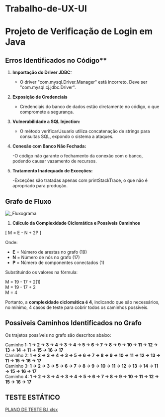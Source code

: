 
# Trabalho-de-UX-UI
# Projeto de Verificação de Login em Java

## Erros Identificados no Código**
1. **Importação do Driver JDBC:**
   - O driver "com.mysql.Driver.Manager" está incorreto. Deve ser "com.mysql.cj.jdbc.Driver".

2. **Exposição de Credenciais**
   - Credenciais do banco de dados estão diretamente no código, o que compromete a segurança.

3. **Vulnerabilidade a SQL Injection:**
   - O método verificarUsuario utiliza concatenação de strings para consultas SQL, expondo o sistema a ataques.

4. **Conexão com Banco Não Fechada:**

    -O código não garante o fechamento da conexão com o banco, podendo causar vazamento de recursos.
   
4. **Tratamento Inadequado de Exceções:**

    -Exceções são tratadas apenas com printStackTrace, o que não é apropriado para produção.


## Grafo de Fluxo
![_Fluxograma](https://github.com/user-attachments/assets/564ef568-c114-4bf6-a3c2-0cc7cf70a68e)

1. **Cálculo da Complexidade Ciclomática e Possíveis Caminhos**

\[
M = E - N + 2P
\]

Onde:  
- **E** = Número de arestas no grafo (19)  
- **N** = Número de nós no grafo (17)  
- **P** = Número de componentes conectados (1)  

Substituindo os valores na fórmula:


M = 19 - 17 + 2(1)  
M = 19 - 17 + 2  
M = 4


Portanto, a **complexidade ciclomática é 4**, indicando que são necessários, no mínimo, 4 casos de teste para cobrir todos os caminhos possíveis.

## Possíveis Caminhos Identificados no Grafo

Os trajetos possíveis no grafo são descritos abaixo:

Caminho 1: **1 → 2 → 3 → 4 → 3 → 4 → 5 → 6 → 7 → 8 → 9 → 10 → 11 → 12 → 13 → 14 → 11 → 15 → 16 → 17**  
Caminho 2: **1 → 2 → 3 → 4 → 3 → 5 → 6 → 7 → 8 → 9 → 10 → 11 → 12 → 13 → 11 → 15 → 16 → 17**  
Caminho 3: **1 → 2 → 3 → 5 → 6 → 7 → 8 → 9 → 10 → 11 → 12 → 13 → 14 → 11 → 15 → 16 → 17**  
Caminho 4: **1 → 2 → 3 → 4 → 3 → 4 → 5 → 6 → 7 → 8 → 9 → 10 → 11 → 12 → 15 → 16 → 17**

## TESTE ESTÁTICO
[PLANO DE TESTE B.I.xlsx](https://github.com/user-attachments/files/17967617/PLANO.DE.TESTE.B.I.xlsx)
